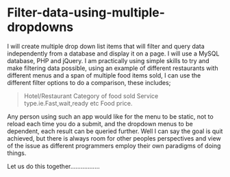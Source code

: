 # Filter-data-using-multiple-dropdowns
I will create multiple drop down list items that will filter and query data independently from a database and display it on a page. I will use a MySQL database, PHP and jQuery.
I am practically using simple skills to try and make filtering data possible, using an example of different restaurants with different menus and a span of multiple food items sold, I can use the different filter options to do a comparison, these includes;

>Hotel/Restaurant
>Category of food sold
>Service type.ie.Fast,wait,ready etc
>Food price.

Any person using such an app would like for the menu to be static, not to reload each time you do a submit, and the dropdown menus to be dependent, each result can be queried further. 
Well I can say the goal is quit achieved, but there is always room for other peoples perspectives and view of the issue as different programmers employ their own paradigms of doing things.

Let us do this together.................
